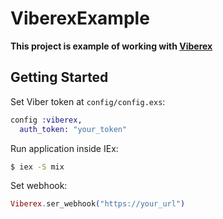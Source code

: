 # ViberexExample

**This project is example of working with [Viberex](https://github.com/saneery/viberex)**

## Getting Started

Set Viber token at `config/config.exs`:

```elixir
config :viberex,
  auth_token: "your_token"
```

Run application inside IEx:

```bash
$ iex -S mix
```

Set webhook:

```elixir
Viberex.ser_webhook("https://your_url")
```